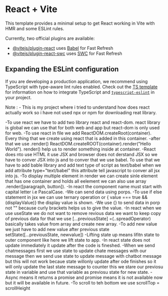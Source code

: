 # React + Vite

This template provides a minimal setup to get React working in Vite with HMR and some ESLint rules.

Currently, two official plugins are available:

- [@vitejs/plugin-react](https://github.com/vitejs/vite-plugin-react/blob/main/packages/plugin-react) uses [Babel](https://babeljs.io/) for Fast Refresh
- [@vitejs/plugin-react-swc](https://github.com/vitejs/vite-plugin-react/blob/main/packages/plugin-react-swc) uses [SWC](https://swc.rs/) for Fast Refresh

## Expanding the ESLint configuration

If you are developing a production application, we recommend using TypeScript with type-aware lint rules enabled. Check out the [TS template](https://github.com/vitejs/vite/tree/main/packages/create-vite/template-react-ts) for information on how to integrate TypeScript and [`typescript-eslint`](https://typescript-eslint.io) in your project.


Note : - This is my project where i tried to understand how does react actually work so i have not used npx or npm for downloading reat library.

-To use react we have to add two library react and react-dom. react library is global we can use that for both web and app but react-dom is only used for web.
-To use react in file we add ReactDOM.createRoot(container). Every thing that we create using react that is added in this container.
-after that we use .render() ReactDOM.createROOT(container).render("Hello World"). render() help us to render something inside at container.
-React does nto use HTML it use JSX and browser does not derstand JSX so we have to conver JSX into js and to conver that we use babel. To use that we have to add bable library and add text type of script as text/babel when we add attribute type="text/babel" this attribute tell javascript to conver all jsx into js.
-To display multiple element in render we can create sinle element that has one container and holds all eelement we can also use array .render([paragraph, button]).
-In react the component name must start with capital letter i.e PascalCase.
-We can send data using porps.
-To use if else statement in jsx we can use ternary operation or { value === true && (displayValue)} the display value is shown.
-We use {} to send data in porp not "" because curly brackets helps us to give the value.
-In react when we use useState we do not want to remove revious data we want to keep copy of previous data for that we use [...previousState]
=(..spreadOperator) basically takes value from array and create new array.
-To add new value we just have to add new value after previous state setState([...previousState, newvalue])
-Lifting state up means lifitn state to outer component like here we lift state to app.
-In react state does not update immediately it update after the code is fineshed.
-When we send chatmessages first we use state to update chate messages with our message then we send use state to update message with chatbot message but this will not work becaue state willonly update after ode finishes so it will only update the last state message to counter this we stare our previosu state in variable and use that variable as previosu state for new state.
-Async means it returns a promise and promise means it is not available now but it will be available in future.
-To scroll to teh bottom we use scrollTop = scrollHeight

